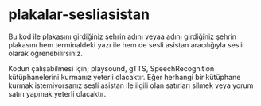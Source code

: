 # plakalar-sesliasistan

Bu kod ile plakasını girdiğiniz şehrin adını veyaa adını girdiğiniz şehrin plakasını hem terminaldeki yazı ile hem de sesli asistan aracılığıyla sesli olarak öğrenebilirsiniz.

Kodun çalışabilmesi için;
playsound,
gTTS,
SpeechRecognition   kütüphanelerini kurmanız yeterli olacaktır. Eğer herhangi bir kütüphane kurmak istemiyorsanız sesli asistan ile ilgili olan satırları silmek veya yorum satırı yapmak yeterli olacaktır. 
